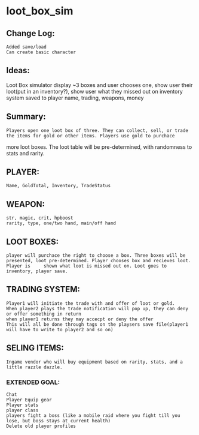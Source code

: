 # loot_box_sim


## Change Log:
	Added save/load
	Can create basic character
## Ideas:

Loot Box simulator
	display ~3 boxes and user chooses one, show user their loot(put in an inventory?), show user what they missed out on
    inventory system saved to player name, trading, weapons, money



## Summary:
	Players open one loot box of three. They can collect, sell, or trade the items for gold or other items. Players use gold to purchace
more loot boxes. The loot table will be pre-determined, with randomness to stats and rarity.

## PLAYER:
	Name, GoldTotal, Inventory, TradeStatus

## WEAPON:
    str, magic, crit, hpboost
    rarity, type, one/two hand, main/off hand

## LOOT BOXES:
	player will purchace the right to choose a box. Three boxes will be presented, loot pre-determined. Player chooses box and recieves loot. Player is 	shown what loot is missed out on. Loot goes to inventory, player save.

## TRADING SYSTEM:
	Player1 will initiate the trade with and offer of loot or gold.
	When player2 plays the trade notification will pop up, they can deny or offer something in return
	when player1 returns they may accecpt or deny the offer
	This will all be done through tags on the playsers save file(player1 will have to write to player2 and so on)

## SELING ITEMS:
	Ingame vendor who will buy equipment based on rarity, stats, and a little razzle dazzle.


### EXTENDED GOAL:
	Chat
	Player Equip gear
	Player stats
	player class
	players fight a boss (like a mobile raid where you fight till you lose, but boss stays at current health)
    Delete old player profiles